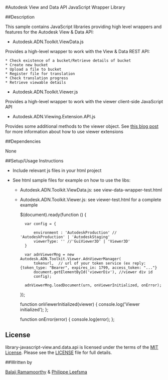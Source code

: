 #Autodesk View and Data API JavaScript Wrapper Library


##Description

This sample contains JavaScript libraries providing high level wrappers and features for the Autodesk View & Data API:

- Autodesk.ADN.Toolkit.ViewData.js

Provides a high-level wrapper to work with the View & Data REST API:

    * Check existence of a bucket/Retrieve details of bucket
    * Create new bucket
    * Upload a file to bucket
    * Register file for translation
    * Check translation progress
    * Retrieve viewable details

- Autodesk.ADN.Toolkit.Viewer.js

Provides a high-level wrapper to work with the viewer client-side JavaScript API

- Autodesk.ADN.Viewing.Extension.API.js

Provides some additional methods to the viewer object. See [this blog post](http://adndevblog.typepad.com/cloud_and_mobile/2014/10/how-to-write-custom-extensions-for-the-large-model-viewer.html) for more information about how to use viewer extensions

##Dependencies

None

##Setup/Usage Instructions

* Include relevant js files in your html project
* See html sample files for example on how to use the libs:

    - Autodesk.ADN.Toolkit.ViewData.js: see view-data-wrapper-test.html
    
    - Autodesk.ADN.Toolkit.Viewer.js: see viewer-test.html for a complete example

        $(document).ready(function () {

            var config = {

                environment : 'AutodeskProduction' // 'AutodeskProduction' | 'AutodeskStaging'
                viewerType: '' //'GuiViewer3D' | 'Viewer3D'
            }

            var adnViewerMng = new Autodesk.ADN.Toolkit.Viewer.AdnViewerManager(
                tokenurl,  // url of your token service (ex reply: {token_type: "Bearer", expires_in: 1799, access_token: "..."}
                document.getElementById('viewerDiv'), //viewer div id
                config);

            adnViewerMng.loadDocument(urn, onViewerInitialized, onError);
        });

        function onViewerInitialized(viewer)
        {
            console.log('Viewer initialized');
        };

        function onError(error)
        {
            console.log(error);
        };


## License

library-javascript-view.and.data.api is licensed under the terms of the [MIT License](http://opensource.org/licenses/MIT). Please see the [LICENSE](LICENSE) file for full details.

##Written by 

[Balaji Ramamoorthy](http://adndevblog.typepad.com/autocad/balaji-ramamoorthy.html) & [Philippe Leefsma](http://adndevblog.typepad.com/cloud_and_mobile/philippe-leefsma.html)



